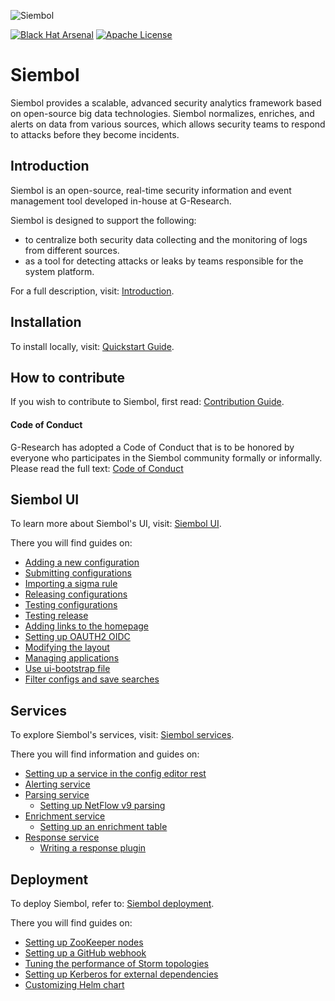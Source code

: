 ![Siembol](logo.svg)

[![Black Hat Arsenal](https://raw.githubusercontent.com/toolswatch/badges/54ad78bc63b24ce445e8241f179fe1ddeecf8eef/arsenal/usa/2021.svg)](https://www.blackhat.com/us-21/arsenal/schedule/index.html#siembol-an-open-source-real-time-siem-tool-based-on-big-data-technologies-24038) 
[![Apache License](https://img.shields.io/badge/License-Apache%202.0-blue)](https://www.apache.org/licenses/LICENSE-2.0)

# Siembol 

Siembol provides a scalable, advanced security analytics framework based on open-source big data technologies. Siembol normalizes, enriches, and alerts on data from various sources, which allows security teams to respond to attacks before they become incidents.

Introduction
------------

Siembol is an open-source, real-time security information and event management tool developed in-house at G-Research.
 
Siembol is designed to support the following:

* to centralize both security data collecting and the monitoring of logs from different sources.
* as a tool for detecting attacks or leaks by teams responsible for the system platform.

For a full description, visit: [Introduction](/docs/introduction/introduction.md).

Installation
------------

To install locally, visit: [Quickstart Guide](/docs/introduction/how-tos/quickstart.md).

How to contribute
-----------------

If you wish to contribute to Siembol, first read: [Contribution Guide](/docs/introduction/how-tos/how_to_contribute.md).

#### Code of Conduct
G-Research has adopted a Code of Conduct that is to be honored by everyone who participates in the Siembol community formally or informally.
Please read the full text: [Code of Conduct](/CODE_OF_CONDUCT.md)

Siembol UI
-------------

To learn more about Siembol's UI, visit: [Siembol UI](/docs/siembol_ui/siembol_ui.md).

There you will find guides on:
- [Adding a new configuration](/docs/siembol_ui/how-tos/how_to_add_new_config_in_siembol_ui.md)
- [Submitting configurations](/docs/siembol_ui/how-tos/how_to_submit_config_in_siembol_ui.md)
- [Importing a sigma rule](/docs/siembol_ui/how-tos/how_to_import_sigma_rules.md)
- [Releasing configurations](/docs/siembol_ui/how-tos/how_to_release_configurations_in_siembol_ui.md)
- [Testing configurations](/docs/siembol_ui/how-tos/how_to_test_config_in_siembol_ui.md)
- [Testing release](/docs/siembol_ui/how-tos/how_to_test_release_in_siembol_ui.md)  
- [Adding links to the homepage](/docs/siembol_ui/how-tos/how_to_add_links_to_siembol_ui_home_page.md)
- [Setting up OAUTH2 OIDC](/docs/siembol_ui/how-tos/how_to_setup_oauth2_oidc_in_siembol_ui.md)
- [Modifying the layout](/docs/siembol_ui/how-tos/how_to_modify_ui_layout.md)
- [Managing applications](/docs/siembol_ui/how-tos/how_to_manage_applications.md)
- [Use ui-bootstrap file](/docs/siembol_ui/how-tos/how_to_use_ui_bootstrap_file.md)
- [Filter configs and save searches](/docs/siembol_ui/how-tos/how_to_filter_configs_and_save_searches.md)

Services
---------

To explore Siembol's services, visit: [Siembol services](/docs/services).

There you will find information and guides on:
- [Setting up a service in the config editor rest](/docs/services/how-tos/how_to_set_up_service_in_config_editor_rest.md)
- [Alerting service](/docs/services/siembol_alerting_services.md)
- [Parsing service](/docs/services/siembol_parsing_services.md)
  - [Setting up NetFlow v9 parsing](/docs/services/how-tos/how_to_setup_netflow_v9_parsing.md)
- [Enrichment service](/docs/services/siembol_enrichment_service.md)
  - [Setting up an enrichment table](/docs/services/how-tos/how_to_set_up_enrichment_table.md)
- [Response service](/docs/services/siembol_response_service.md)
  - [Writing a response plugin](/docs/services/how-tos/how_to_write_response_plugin.md)
        
Deployment
----------

To deploy Siembol, refer to: [Siembol deployment](/docs/deployment/deployment.md).

There you will find guides on:
- [Setting up ZooKeeper nodes](/docs/deployment/how-tos/how_to_set_up_zookeeper_nodes.md)
- [Setting up a GitHub webhook](/docs/deployment/how-tos/how_to_setup_github_webhook.md)
- [Tuning the performance of Storm topologies](/docs/deployment/how-tos/how_to_tune_performance_of_storm_topologies.md)
- [Setting up Kerberos for external dependencies](/docs/deployment/how-tos/how_to_set_up_kerberos_for_external_dependencies.md)
- [Customizing Helm chart](/docs/deployment/how-tos/how_to_customize_helm_charts.md)
